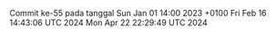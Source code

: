 Commit ke-55 pada tanggal Sun Jan 01 14:00 2023 +0100
Fri Feb 16 14:43:06 UTC 2024
Mon Apr 22 22:29:49 UTC 2024
